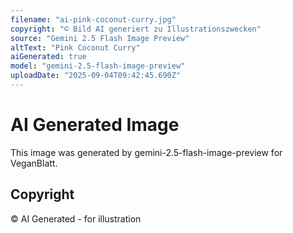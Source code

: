 ```yaml
---
filename: "ai-pink-coconut-curry.jpg"
copyright: "© Bild AI generiert zu Illustrationszwecken"
source: "Gemini 2.5 Flash Image Preview"
altText: "Pink Coconut Curry"
aiGenerated: true
model: "gemini-2.5-flash-image-preview"
uploadDate: "2025-09-04T09:42:45.690Z"
---
```


# AI Generated Image

This image was generated by gemini-2.5-flash-image-preview for VeganBlatt.

## Copyright
© AI Generated - for illustration
